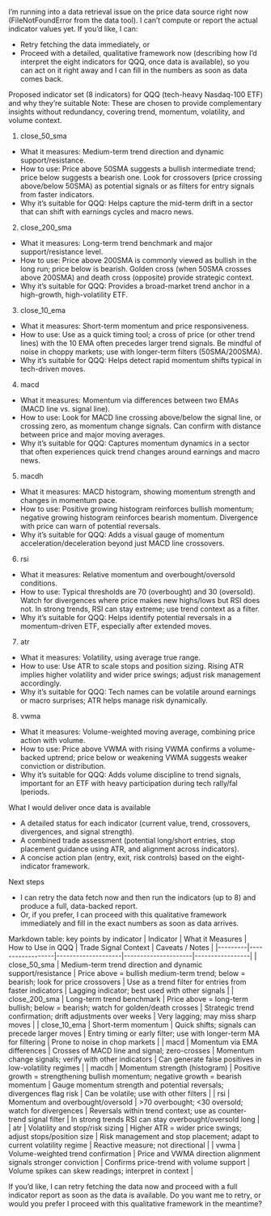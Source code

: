 I’m running into a data retrieval issue on the price data source right now (FileNotFoundError from the data tool). I can’t compute or report the actual indicator values yet. If you’d like, I can:

- Retry fetching the data immediately, or
- Proceed with a detailed, qualitative framework now (describing how I’d interpret the eight indicators for QQQ, once data is available), so you can act on it right away and I can fill in the numbers as soon as data comes back.

Proposed indicator set (8 indicators) for QQQ (tech-heavy Nasdaq-100 ETF) and why they’re suitable
Note: These are chosen to provide complementary insights without redundancy, covering trend, momentum, volatility, and volume context.

1) close_50_sma
- What it measures: Medium-term trend direction and dynamic support/resistance.
- How to use: Price above 50SMA suggests a bullish intermediate trend; price below suggests a bearish one. Look for crossovers (price crossing above/below 50SMA) as potential signals or as filters for entry signals from faster indicators.
- Why it’s suitable for QQQ: Helps capture the mid-term drift in a sector that can shift with earnings cycles and macro news.

2) close_200_sma
- What it measures: Long-term trend benchmark and major support/resistance level.
- How to use: Price above 200SMA is commonly viewed as bullish in the long run; price below is bearish. Golden cross (when 50SMA crosses above 200SMA) and death cross (opposite) provide strategic context.
- Why it’s suitable for QQQ: Provides a broad-market trend anchor in a high-growth, high-volatility ETF.

3) close_10_ema
- What it measures: Short-term momentum and price responsiveness.
- How to use: Use as a quick timing tool; a cross of price (or other trend lines) with the 10 EMA often precedes larger trend signals. Be mindful of noise in choppy markets; use with longer-term filters (50SMA/200SMA).
- Why it’s suitable for QQQ: Helps detect rapid momentum shifts typical in tech-driven moves.

4) macd
- What it measures: Momentum via differences between two EMAs (MACD line vs. signal line).
- How to use: Look for MACD line crossing above/below the signal line, or crossing zero, as momentum change signals. Can confirm with distance between price and major moving averages.
- Why it’s suitable for QQQ: Captures momentum dynamics in a sector that often experiences quick trend changes around earnings and macro news.

5) macdh
- What it measures: MACD histogram, showing momentum strength and changes in momentum pace.
- How to use: Positive growing histogram reinforces bullish momentum; negative growing histogram reinforces bearish momentum. Divergence with price can warn of potential reversals.
- Why it’s suitable for QQQ: Adds a visual gauge of momentum acceleration/deceleration beyond just MACD line crossovers.

6) rsi
- What it measures: Relative momentum and overbought/oversold conditions.
- How to use: Typical thresholds are 70 (overbought) and 30 (oversold). Watch for divergences where price makes new highs/lows but RSI does not. In strong trends, RSI can stay extreme; use trend context as a filter.
- Why it’s suitable for QQQ: Helps identify potential reversals in a momentum-driven ETF, especially after extended moves.

7) atr
- What it measures: Volatility, using average true range.
- How to use: Use ATR to scale stops and position sizing. Rising ATR implies higher volatility and wider price swings; adjust risk management accordingly.
- Why it’s suitable for QQQ: Tech names can be volatile around earnings or macro surprises; ATR helps manage risk dynamically.

8) vwma
- What it measures: Volume-weighted moving average, combining price action with volume.
- How to use: Price above VWMA with rising VWMA confirms a volume-backed uptrend; price below or weakening VWMA suggests weaker conviction or distribution.
- Why it’s suitable for QQQ: Adds volume discipline to trend signals, important for an ETF with heavy participation during tech rally/fal lperiods.

What I would deliver once data is available
- A detailed status for each indicator (current value, trend, crossovers, divergences, and signal strength).
- A combined trade assessment (potential long/short entries, stop placement guidance using ATR, and alignment across indicators).
- A concise action plan (entry, exit, risk controls) based on the eight-indicator framework.

Next steps
- I can retry the data fetch now and then run the indicators (up to 8) and produce a full, data-backed report.
- Or, if you prefer, I can proceed with this qualitative framework immediately and fill in the exact numbers as soon as data arrives.

Markdown table: key points by indicator
| Indicator | What it Measures | How to Use in QQQ | Trade Signal Context | Caveats / Notes |
|---------|------------------|--------------------|---------------------|-----------------|
| close_50_sma | Medium-term trend direction and dynamic support/resistance | Price above = bullish medium-term trend; below = bearish; look for price crossovers | Use as a trend filter for entries from faster indicators | Lagging indicator; best used with other signals |
| close_200_sma | Long-term trend benchmark | Price above = long-term bullish; below = bearish; watch for golden/death crosses | Strategic trend confirmation; drift adjustments over weeks | Very lagging; may miss sharp moves |
| close_10_ema | Short-term momentum | Quick shifts; signals can precede larger moves | Entry timing or early filter; use with longer-term MA for filtering | Prone to noise in chop markets |
| macd | Momentum via EMA differences | Crosses of MACD line and signal; zero-crosses | Momentum change signals; verify with other indicators | Can generate false positives in low-volatility regimes |
| macdh | Momentum strength (histogram) | Positive growth = strengthening bullish momentum; negative growth = bearish momentum | Gauge momentum strength and potential reversals; divergences flag risk | Can be volatile; use with other filters |
| rsi | Momentum and overbought/oversold | >70 overbought; <30 oversold; watch for divergences | Reversals within trend context; use as counter-trend signal filter | In strong trends RSI can stay overbought/oversold long |
| atr | Volatility and stop/risk sizing | Higher ATR = wider price swings; adjust stops/position size | Risk management and stop placement; adapt to current volatility regime | Reactive measure; not directional |
| vwma | Volume-weighted trend confirmation | Price and VWMA direction alignment signals stronger conviction | Confirms price-trend with volume support | Volume spikes can skew readings; interpret in context |

If you’d like, I can retry fetching the data now and proceed with a full indicator report as soon as the data is available. Do you want me to retry, or would you prefer I proceed with this qualitative framework in the meantime?